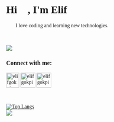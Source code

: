 <div style="font-family:consolas">
<h1 align="left">Hi 👋, I'm Elif</h1>
<p>👨‍💻 I love coding and learning new technologies.</p>
<br>
<p align="left">
  <a href="https://skillicons.dev">
    <img src="https://skillicons.dev/icons?i=cs,dotnet,java,spring,redis,vue,git,bitbucket,postman,py" />
  </a>
</p>
<h3 align="left">Connect with me:</h3>
<p align="left">
<a href="https://www.codewars.com/users/elifgokpinar" target="blank"><img align="center" src="https://www.codewars.com/packs/assets/logo-square-red-big.c74ae0e7.png" alt="elifgokpinar" height="40" width="35" /></a>
<a href="https://www.hackerrank.com/elifgokpinar" target="blank"><img align="center" src="https://raw.githubusercontent.com/rahuldkjain/github-profile-readme-generator/master/src/images/icons/Social/hackerrank.svg" alt="elifgokpinar" height="40" width="40" /></a>
<a href="https://leetcode.com/u/gkpnrelif/" target="blank"><img align="center" src="https://assets.leetcode.com/users/leetcode/avatar_1568224780.png" alt="elifgokpinar" height="40" width="40" /></a>
</p>
<br>

<a href='https://github.com/elifgokpinar/github-stats-transparent'>  
  
[![Top Langs](https://github-readme-stats.vercel.app/api/top-langs/?username=elifgokpinar&layout=compact)](https://github.com/elifgokpinar/github-readme-stats)
<br>
![](https://komarev.com/ghpvc/?username=elifgokpinar&color=blue)

</a>
</div>

